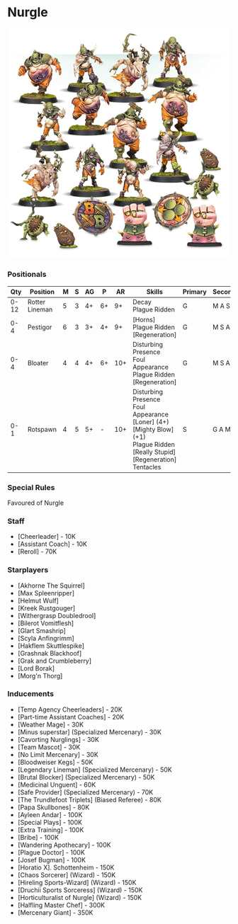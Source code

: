 ﻿# Nurgle

![](../media/teams/BBNurglesRottersTeam01.jpg)

### Positionals

| Qty  | Position       | M | S | AG | P  | AR  | Skills                                                                                                                                                              | Primary | Secondary | Cost |
| ---- | -------------- | - | - | -- | -- | --- | ------------------------------------------------------------------------------------------------------------------------------------------------------------------- | ------- | --------- | ---- |
| 0-12 | Rotter Lineman | 5 | 3 | 4+ | 6+ | 9+  | Decay <br /> Plague Ridden                                                                                                                                          | G       | M A S     | 35K  |
| 0-4  | Pestigor       | 6 | 3 | 3+ | 4+ | 9+  | [Horns] <br /> Plague Ridden <br /> [Regeneration]                                                                                                                      | G       | M S A P   | 75K  |
| 0-4  | Bloater        | 4 | 4 | 4+ | 6+ | 10+ | Disturbing Presence <br /> Foul Appearance <br /> Plague Ridden <br /> [Regeneration]                                                                                 | G       | M S A     | 115K |
| 0-1  | Rotspawn       | 4 | 5 | 5+ | -  | 10+ | Disturbing Presence <br /> Foul Appearance <br /> [Loner] (4+) <br /> [Mighty Blow] (+1) <br /> Plague Ridden <br /> [Really Stupid] <br /> [Regeneration] <br /> Tentacles | S       | G A M     | 140K |

### Special Rules

Favoured of Nurgle

### Staff

* [Cheerleader] - 10K
* [Assistant Coach] - 10K
* [Reroll] - 70K

### Starplayers

* [Akhorne The Squirrel]    
* [Max Spleenripper]        
* [Helmut Wulf]             
* [Kreek Rustgouger]        
* [Withergrasp Doubledrool] 
* [Bilerot Vomitflesh]      
* [Glart Smashrip]          
* [Scyla Anfingrimm]        
* [Hakflem Skuttlespike]    
* [Grashnak Blackhoof]      
* [Grak and Crumbleberry]          
* [Lord Borak]              
* [Morg'n Thorg]            

### Inducements

* [Temp Agency Cheerleaders] - 20K
* [Part-time Assistant Coaches] - 20K
* [Weather Mage] - 30K
* [Minus superstar] (Specialized Mercenary) - 30K
* [Cavorting Nurglings] - 30K
* [Team Mascot] - 30K
* [No Limit Mercenary] - 30K
* [Bloodweiser Kegs] - 50K
* [Legendary Lineman] (Specialized Mercenary) - 50K
* [Brutal Blocker] (Specialized Mercenary) - 50K
* [Medicinal Unguent] - 60K
* [Safe Provider] (Specialized Mercenary) - 70K
* [The Trundlefoot Triplets] (Biased Referee) - 80K
* [Papa Skullbones] - 80K
* [Ayleen Andar] - 100K
* [Special Plays] - 100K
* [Extra Training] - 100K
* [Bribe] - 100K
* [Wandering Apothecary] - 100K
* [Plague Doctor] - 100K
* [Josef Bugman] - 100K
* [Horatio X]. Schottenheim - 150K
* [Chaos Sorcerer] (Wizard) - 150K
* [Hireling Sports-Wizard] (Wizard) - 150K
* [Druchii Sports Sorceress] (Wizard) - 150K
* [Horticulturalist of Nurgle] (Wizard) - 150K
* [Halfling Master Chef] - 300K
* [Mercenary Giant] - 350K
